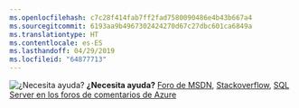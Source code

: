 ```yaml
---
ms.openlocfilehash: c7c28f414fab7ff2fad7580090486e4b43b667a4
ms.sourcegitcommit: 6193aa9b4967302424270d67c27dbc601ca6849a
ms.translationtype: HT
ms.contentlocale: es-ES
ms.lasthandoff: 04/29/2019
ms.locfileid: "64877713"
---
```

<Token>![¿Necesita ayuda?](media/needhelp_person_icon.png)  **¿Necesita ayuda?** [Foro de MSDN](https://social.msdn.microsoft.com/Forums/sqlserver/home?category=sqlserver&filter=alltypes&sort=lastpostdesc), [Stackoverflow](https://stackoverflow.com/questions/tagged/sql-server), [SQL Server en los foros de comentarios de Azure](https://feedback.azure.com/forums/908035-sql-server)</Token>
